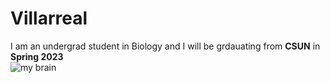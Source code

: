 # Villarreal
I am an undergrad student in Biology and I will be grdauating from **CSUN** in **Spring 2023**  
![my brain](/Users/davidvillarreal/Desktop/BIOL551/Villarreal/pictures/IMG_0913.png)
